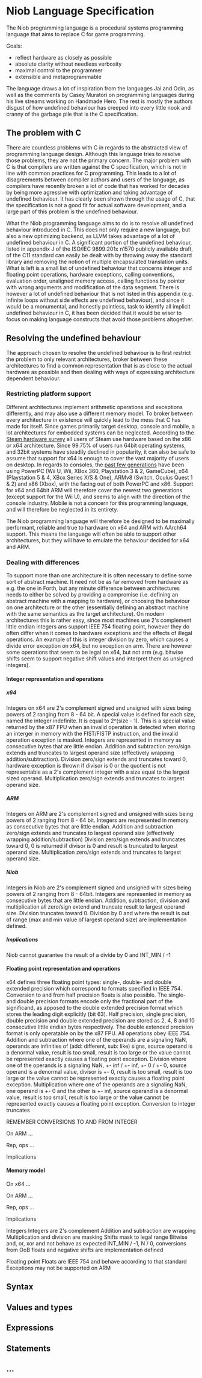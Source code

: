 # Niob Language Specification

The Niob programming language is a procedural systems programming language that aims to replace C for game programming.

Goals:
 - reflect hardware as closely as possible
 - absolute clarity without needless verbosity
 - maximal control to the programmer
 - extensible and metaprogrammable

The language draws a lot of inspiration from the languages Jai and Odin, as well as the comments by Casey Muratori on
programming languages during his live streams working on Handmade Hero. The rest is mostly the authors disgust of how
undefined behaviour has creeped into every little nook and cranny of the garbage pile that is the C specification.

## The problem with C
There are countless problems with C in regards to the abstracted view of programming language design. Although this language
tries to resolve those problems, they are not the primary concern. The major problem with C is that compilers are written
against the C specification, which is not in line with common practices for C programming. This leads to a lot of
disagreements between compiler authors and users of the language, as compilers have recently broken a lot of code that has
worked for decades by being more agressive with optimization and taking advantage of undefined behaviour. It has clearly
been shown through the usage of C, that the specification is not a good fit for actual software development, and a large
part of this problem is the undefined behaviour. 

What the Niob programming language aims to do is to resolve all undefined behaviour introduced in C. This does not only require
a new language, but also a new optimizing backend, as LLVM takes advantage of a lot of undefined behaviour in C. A significant
portion of the undefined behaviour, listed in appendix J of the ISO/IEC 9899:201x n1570 publicly available draft, of the C11
standard can easily be dealt with by throwing away the standard library and removing the notion of multiple encapsulated
translation units. What is left is a small list of undefined behaviour that concerns integer and floating point operations,
hardware exceptions, calling conventions, evaluation order, unaligned memory access, calling functions by pointer
with wrong arguments and modification of the data segment. There is however a lot of undefined behaviour that is not listed
in this appendix (e.g. infinite loops without side effects are undefined behaviour), and since it would be a monumental, and
honestly pointless, task to identify all implicit undefined behaviour in C, it has been decided that it would be wiser to
focus on making language constructs that avoid those problems altogether.

## Resolving the undefined behaviour
The approach chosen to resolve the undefined behaviour is to first restrict the problem to only relevant architectures, broker between
these architectures to find a common representation that is as close to the actual hardware as possible and then dealing with ways of
expressing architecture dependent behaviour.

### Restricting platform support
Different architectures implement arithmetic operations and exceptions differently, and may also use a different memory model. To broker
between every architecture in existence will quickly lead to the mess that C has made for itself. Since games primarily target desktop,
console and mobile, a lot architectures for embedded systems can be neglected. According to the [Steam hardware survey](https://web.archive.org/web/20210602040435/https://store.steampowered.com/hwsurvey/Steam-Hardware-Software-Survey-Welcome-to-Steam)
all users of Steam use hardware based on the x86 or x64 architecture. Since 99.75% of users run 64bit operating systems, and 32bit
systems have steadily declined in popularity, it can also be safe to assume that support for x64 is enough to cover the vast
majority of users on desktop. In regards to consoles, the [past few generations](https://en.wikipedia.org/wiki/Home_video_game_console#List_of_home_video_game_consoles)
have been using PowerPC (Wii U, Wii, XBox 360, Playstation 3 & 2, GameCube), x64 (Playstation 5 & 4, XBox Series X/S & One),
ARMv8 (Switch, Oculus Quest 1 & 2) and x86 (Xbox), with the facing out of both PowerPC and x86. Support for x64 and 64bit ARM will
therefore cover the newest two generations (except support for the Wii U), and seems to align with the direction of the console
industry. Mobile is not a concern for this programming language, and will therefore be neglected in its entirety.

The Niob programming language will therefore be designed to be maximally performant, reliable and true to hardware on x64 and
ARM with AArch64 support. This means the language will often be able to support other architectures, but they will have to
emulate the behaviour decided for x64 and ARM.

### Dealing with differences
To support more than one architecture it is often necessary to define some sort of abstract machine. It need not be as far
removed from hardware as e.g. the one in Forth, but any minute difference between architectures needs to either be solved by
providing a compromise (i.e. defining an abstract machine with a mapping to hardware), or choosing the behaviour on one
architecture or the other (essentially defining an abstract machine with the same semantics as the target architecture).
On modern architectures this is rather easy, since most machines use 2's complement little endian integers ans support
IEEE 754 floating point, however they do often differ when it comes to hardware exceptions and the effects of illegal
operations. An example of this is integer division by zero, which causes a divide error exception on x64, but no
exception on arm. There are however some operations that seem to be legal on x64, but not arm (e.g. bitwise shifts seem
to support negative shift values and interpret them as unsigned integers).

#### Integer representation and operations
##### x64
Integers on x64 are 2's complement signed and unsigned with sizes being powers of 2 ranging from 8 - 64 bit.
A special value is defined for each size, named the integer indefinite. It is equal to 2^(size - 1). This is
a special value returned by the x87 FPU when an invalid operation is detected when storing an interger in
memory with the FIST/FISTP instruction, and the invalid operation exception is masked.
Integers are represented in memory as consecutive bytes that are little endian.
Addition and subtraction zero/sign extends and truncates to largest operand size (effectively wrapping addition/subtraction).
Division zero/sign extends and truncates toward 0, hardware exception is thrown if divisor is 0 or the quotient is not representable as a 2's
complement integer with a size equal to the largest sized operand.
Multiplication zero/sign extends and truncates to largest operand size.

##### ARM
Integers on ARM are 2's complement signed and unsigned with sizes being powers of 2 ranging from 8 - 64 bit.
Integers are respresented in memory as consecutive bytes that are little endian.
Addition and subtraction zero/sign extends and truncates to largest operand size (effectively wrapping addition/subtraction)
Division zero/sign extends and truncates toward 0, 0 is returned if divisor is 0 and result is truncated to largest operand size.
Multiplication zero/sign extends and truncates to largest operand size.

##### Niob
Integers in Niob are 2's complement signed and unsigned with sizes being powers of 2 ranging from 8 - 64bit.
Integers are represented in memory as consecutive bytes that are little endian.
Addition, subtraction, division and multiplication all zero/sign extend and truncate result to largest operand size.
Division truncates toward 0.
Division by 0 and where the result is out of range (max and min value of largest operand size) are implementation defined.

##### Implications
Niob cannot guarantee the result of a divide by 0 and INT_MIN / -1

#### Floating point representation and operations
x64 defines three floating point types: single-, double- and double extended precision which correspond to formats
specified in IEEE 754. Conversion to and from half precision floats is also possible. The single- and double
precision formats encode only the fractional part of the significand, as apposed to the double extended precision
format which stores the leading digit explicitly (bit 63). Half precision, single precision, double precision and
double extended precision are stored as 2, 4, 8 and 10 consecutive little endian bytes respectively. The double
extended precision format is only operatable on by the x87 FPU.
All operations obey IEEE 754.
Addition and subtraction where one of the operands are a signaling NaN, operands are infinities of (add: different, sub: like)
signs, source operand is a denormal value, result is too small, result is too large or the value cannot be represented exactly
causes a floating point exception.
Division where one of the operands is a signaling NaN, +- inf / +- inf, +- 0 / +- 0, source operand is a denormal value,
divisor is +- 0, result is too small, result is too large or the value cannot be represented exactly causes a floating point
exception.
Multiplication where one of the operands are a signaling NaN, one operand is +- 0 and the other is +- inf, source operand
is a denormal value, result is too small, result is too large or the value cannot be represented exactly causes a floating
point exception.
Conversion to integer truncates

REMEMBER CONVERSIONS TO AND FROM INTEGER

On ARM ...

Rep, ops ...

Implications

#### Memory model
On x64 ...

On ARM ...

Rep, ops ...

Implications

Integers
Integers are 2's complement
Addition and subtraction are wrapping
Multiplication and division are masking
Shifts mask to legal range
Bitwise and, or, xor and not behave as expected
INT_MIN / -1, N / 0, conversions from OoB floats and negative shifts are implementation defined

Floating point
Floats are IEEE 754 and behave according to that standard
Exceptions may not be supported on ARM

## Syntax

## Values and types

## Expressions

## Statements

## ...
